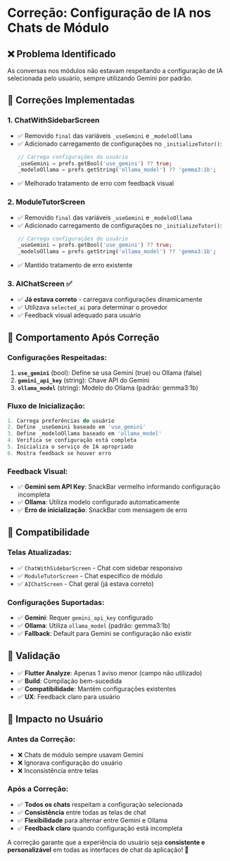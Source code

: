 # Correção: Configuração de IA nos Chats de Módulo

## ❌ Problema Identificado
As conversas nos módulos não estavam respeitando a configuração de IA selecionada pelo usuário, sempre utilizando Gemini por padrão.

## 🔧 Correções Implementadas

### 1. **ChatWithSidebarScreen**
- ✅ Removido `final` das variáveis `_useGemini` e `_modeloOllama`
- ✅ Adicionado carregamento de configurações no `_initializeTutor()`:
  ```dart
  // Carrega configurações do usuário
  _useGemini = prefs.getBool('use_gemini') ?? true;
  _modeloOllama = prefs.getString('ollama_model') ?? 'gemma3:1b';
  ```
- ✅ Melhorado tratamento de erro com feedback visual

### 2. **ModuleTutorScreen**
- ✅ Removido `final` das variáveis `_useGemini` e `_modeloOllama`
- ✅ Adicionado carregamento de configurações no `_initializeTutor()`:
  ```dart
  // Carrega configurações do usuário
  _useGemini = prefs.getBool('use_gemini') ?? true;
  _modeloOllama = prefs.getString('ollama_model') ?? 'gemma3:1b';
  ```
- ✅ Mantido tratamento de erro existente

### 3. **AIChatScreen** ✅
- ✅ **Já estava correto** - carregava configurações dinamicamente
- ✅ Utilizava `selected_ai` para determinar o provedor
- ✅ Feedback visual adequado para usuário

## 🎯 Comportamento Após Correção

### Configurações Respeitadas:
1. **`use_gemini`** (bool): Define se usa Gemini (true) ou Ollama (false)
2. **`gemini_api_key`** (string): Chave API do Gemini
3. **`ollama_model`** (string): Modelo do Ollama (padrão: gemma3:1b)

### Fluxo de Inicialização:
```dart
1. Carrega preferências do usuário
2. Define _useGemini baseado em 'use_gemini'
3. Define _modeloOllama baseado em 'ollama_model'
4. Verifica se configuração está completa
5. Inicializa o serviço de IA apropriado
6. Mostra feedback se houver erro
```

### Feedback Visual:
- ✅ **Gemini sem API Key**: SnackBar vermelho informando configuração incompleta
- ✅ **Ollama**: Utiliza modelo configurado automaticamente
- ✅ **Erro de inicialização**: SnackBar com mensagem de erro

## 🔄 Compatibilidade

### Telas Atualizadas:
- ✅ `ChatWithSidebarScreen` - Chat com sidebar responsivo
- ✅ `ModuleTutorScreen` - Chat específico de módulo
- ✅ `AIChatScreen` - Chat geral (já estava correto)

### Configurações Suportadas:
- ✅ **Gemini**: Requer `gemini_api_key` configurado
- ✅ **Ollama**: Utiliza `ollama_model` (padrão: gemma3:1b)
- ✅ **Fallback**: Default para Gemini se configuração não existir

## 🧪 Validação
- ✅ **Flutter Analyze**: Apenas 1 aviso menor (campo não utilizado)
- ✅ **Build**: Compilação bem-sucedida
- ✅ **Compatibilidade**: Mantém configurações existentes
- ✅ **UX**: Feedback claro para usuário

## 📱 Impacto no Usuário

### Antes da Correção:
- ❌ Chats de módulo sempre usavam Gemini
- ❌ Ignorava configuração do usuário
- ❌ Inconsistência entre telas

### Após a Correção:
- ✅ **Todos os chats** respeitam a configuração selecionada
- ✅ **Consistência** entre todas as telas de chat
- ✅ **Flexibilidade** para alternar entre Gemini e Ollama
- ✅ **Feedback claro** quando configuração está incompleta

A correção garante que a experiência do usuário seja **consistente e personalizável** em todas as interfaces de chat da aplicação! 🎉
